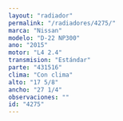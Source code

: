 ```yaml
---
layout: "radiador"
permalink: "/radiadores/4275/"
marca: "Nissan"
modelo: "D-22 NP300"
ano: "2015"
motor: "L4 2.4"
transmision: "Estándar"
parte: "431516"
clima: "Con clima"
alto: "17 5/8"
ancho: "27 1/4"
observaciones: ""
id: "4275"
---
```


